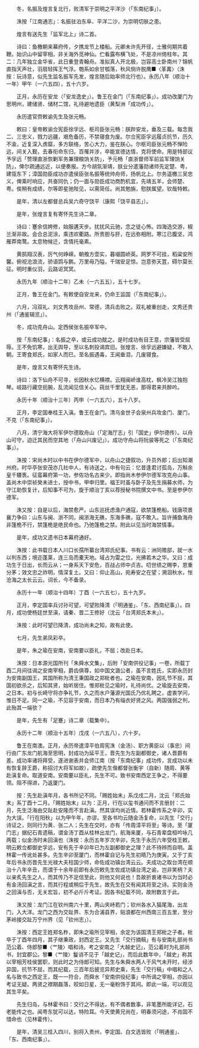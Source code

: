 <!-- { "loadSidebar": true } -->
　　冬，名振及煌言复北行，败清军于崇明之平洋沙（「东南纪事」）。

　　洙按「江南通志」：名振驻泊东阜、平洋二沙，为崇明切肤之患。

　　煌言有送先生「监军北上」诗二首。

　　诗曰：鱼檄朝来幕府传，夕携龙节上楼船。元卿未许先开径，士雅何期共着鞭。始识山中留宰相，非关海外觅神仙。伫看露布横飞处，不是凉州倚柱年。其二：几年独立金华省，此日重登青翰舟。准拟真人开北极，岂容高士卧南州？锦帆直指天声壮，羽扇轻挥王气浮。匏系如余甘瓠落，秋风倘许脱鹰■〈革冓〉（洙按：玩诗意，似先生监名振军先发，煌言随后始率师北行也）。永历八年（顺治十一年）甲午（一六五四），五十六岁。

　　正月，永历在安龙（「安龙逸史」）。鲁王在金门（「东南纪事」）。成功改厦门为思明州，建储贤、储材二馆，礼待避地遗臣（黄梨洲「成功传」）。

　　永历遣官赍敕谕先生及张元畅。

　　敕曰：皇帝敕谕佥宪臣徐孚远、枢司臣张元畅：朕跸安龙，垂及三载。每念我二、三忠义，戮力远疆，艰危备历，不禁寝食为废。尔佥宪臣孚远履贞抗节，历久不渝，近复深入虏窟，多方联络，苦心大力，鉴在朕心。尔枢司臣张元畅不惮险远，间关入觐，去春衔命东归，百罹并涉，卒能宣德达情，克将使命。用是特部议予孚远「赞理直浙恢剿军务兼理粮饷关防」，予元畅「直浙督师军前监军理饷关防」，俾尔疏通远近，以便奏报。方今胡氛渐靖，朕业分遣藩勋诸师先定楚、粤，建瓴东下；漳国勋臣成功亦遣侯臣张名振等统帅舟师，扬帆北上。尔务遥檄三吴忠义，俾乘时响应，共奋同仇；仍一面与勋臣成功商酌机宜，先靖五羊，会师楚、粤。俟稍有成绩，尔等即星驰陛见，以需简任。尚其勉旃，慰朕属望。钦哉特敕。

　　是年，清以左都督总兵吴六奇守饶平（康熙「饶平县志」）。

　　是年，张煌言复有寄怀先生诗二章。

　　诗曰：蹇余信姱修，始服遘天步。扰扰风云驰，念之徒心怖。四海选交游，椒兰渐非故。会合总泥涂，乘违欢衢路。所贵胆与肝，在远弥相附。寒江已腹坚，鸿雁莽南鹜。太息物候迁，含情托毫素。

　　黄鹄翔汉表，厉气何峥嵘。朝飧方壶实，暮啜圆峤英。网罗不可挂，稻粱安所馨。俯视沧浪流，骄语鹍与鹏。万里毋乃隘，千瑞安足惊。岂意弥天罝，碍尔莫长征。明时重仪羽，云路讵冥冥。

　　永历九年（顺治十二年）乙未（一六五五），五十七岁。

　　正月，鲁王在金门。有敕使自安龙来，仍命王监国（「东南纪事」）。

　　六月，冯双礼、刘文秀攻岳州、常德，清兵击败之。双礼被重创走，文秀还贵州（「通鉴辑览」）。

　　冬，成功克舟山。定西侯张名振卒军中。

　　按「东南纪事」：名振之卒，或云成功酖之。是时成功有目王意，宗藩皆受屈辱。王不免饥寒，出无舆导，至以名刺投谒宾旧。张煌言、徐孚远避嫌疑，不敢入朝。王寄食郑氏，如家人而巳。至名振遇毒，王闻垂泪，几废寝食。

　　是年，煌言又有寄怀先生诗。

　　诗曰：洛下仙舟不可寻，长因秋水忆横襟。云翔闽峤谁高枕，枫冷吴江独抱琴。岐路行藏空扼腕，乱流闻见信关心。莼丝千里犹无恙，那得君来共醉吟。

　　永历十年（顺治十三年）丙申（一六五六），五十八岁。

　　正月，李定国奉桂王入滇。鲁王在金门。清乌金世子会泉州兵攻金门、厦门，不克（「东南纪事」）。

　　八月，清宁海大将军伊尔德取舟山（「定海厅志」引「国史」伊尔德传）。以舟山可守，迫迁其民而空其地（「舟山兴废记」）。成功守舟山将阮骏等死之（「东南纪事」）。

　　洙按：宋尚木时以中书在伊尔德军中，以舟山之捷叙功，升员外郎；后出知潮州府。时华亭张安茂亦几社中人，有诗送之，中有句云：忆昔逢君讨孤岛，万斛余皇千騕褭。征蛮幕府第一功，参佐功名古来少。即指尚木参伊尔德军攻克舟山事。盖尚木中崇祯癸未进士，授中书，甲申归里。福王时虽与卧子及先生捐募水师，为守江助恢复计，后知事不可为，旋于顺治丁亥以荐授秘书院撰文中书。至是参伊尔德军。

　　洙又按：自是以后，海禁愈严。山东巡抚虑渔户通寇，欲禁篷桅船。钱唐项景襄力争曰：山东与闽、浙不同，闽浙海无礁，东海多礁，寇不敢入。旨许捕鱼海舟非篷桅不行，禁篷桅是绝民命也。乃弛篷桅之禁。附此以见当时海禁情事。

　　是年，成功又遗书日本幕府通好。

　　洙按：此书载日本人川口长孺所纂台湾郑氏纪事。书有云：洲同赡部，就一水以判东西；境迩蓬莱，连三岛而橐天地。域占为雷之位，光拂若木之华。又曰：成功生于日出，长而云从；一身系天下安危，百战占师中贞吉。叨世绩之赐李，恩重分茅；效文忠之祚明，情深复土。又曰：仰止高山，宛寿安之在望；溯洄秋水，怅沧海之太长云云。词长，今不备录。

　　永历十一年（顺治十四年）丁酉（一六五七），五十九岁。

　　正月，李定国率兵讨孙可望，可望败降清（「明通鉴」、「东、西南纪事」）。四月，成功使杨廷世至滇，请秦、晋二王修好（沈云「台湾郑氏本末」）。

　　洙按：此时可望已降清，成功尚未之知，故有此使。

　　七月，先生弟凤彩卒。

　　是年，朱之瑜在安南，安南要以臣礼，不屈；改赴日本。

　　洙按：日本源光国所刊「朱舜水文集」，后附「安南供役记事」一卷，所载丁酉二月间往谒之安南宰相，爵齿俱尊，如中国文潞公者，虽不言姓氏，实即永历封为安南副国王，其国所称为清王秉国政之郑梉者也。之瑜在安南，因礼节不屈，其国初欲杀之，后知其贤，始听居住。惟郑梉见之瑜时，礼待尚优。之瑜旋去安南，之日本。初与长崎守将亦争礼节，久之而水户藩源光国氏乃优礼聘之，虚衷学问，惟日不足。同一之瑜，不见容于安南，而日本乃有缁衣好贤之风。两国强弱之判，此殆其一端欤？

　　是年，先生有「足蹇」诗二章（载集中）。

　　永历十二年（顺治十五年）戊戌（一六五八），六十岁。

　　鲁王在南澳。正月，永历帝遣漳平伯周宪洙（金汤）、职方黄臣以（事忠）间行由广东龙门航海至思明，封成功为延平王，晋先生为左副都御史，诸人晋爵有差。成功率诸将拜受，遂进谢表并会师江南（按「东南纪事」成功传，言成功以未有恢复辞王爵，称招讨大将军如故），疏使先生偕都督张衡宇（自新）随周、黄等赴滇复命。取道安南。安南要以臣礼，先生不可。致书安南西定王争之，不得要领。阻不得进，乃返厦门。

　　按：先生赴滇年月，各书所记不同。「赐姓始末」系戊戌二月，沈云「郑氏始末」系丁酉十二月。「赐姓始末」以为：正月，行在以玺书通问而不言册封：二月，先生泛海由交趾赴安隆而不言赴滇。然其误均尚近情。若林霍传系之辛卯，实为大误。「行在阳秋」以为甲午年，亦谬。至各书均云随金汤复命，以先生「交行」诗证之，则同行为黄、张二人；先生在交时，亦有「传周漳平将至」等诗。至「厦门志」据纪石青遗稿，谓金汤丁酉从桂林出龙门，航海来厦，与石青辈盘桓吟咏几两载；似金汤时未回滇也（洙按：永历五年岁次辛卯，先生于永历六年受桂王敕，明云敕佥都御史孚远，安有先于辛卯年已为左副都御史之理？此不待辨而自明。盖林霍一传讹处甚多。先生辛卯至厦门，而林霍自记与先生初晤乃为庚寅。又于丁亥年后书永历晋先生光禄大夫柱国少师，命佐成功镇台湾云云。夫成功之取台湾在顺治十八年辛丑，而谓于十余年前即有永历敕先生佐成功镇台湾之谕，岂非笑柄？夫以亲炙先生之人，而其传乃不足信至此，则他又何说也！吾故折衷诸书以为当时必有金汤回滇之言，而其行程或稍后于先生，故先生在交有闻其将至之诗。实则金汤之回滇与否，无关宏旨，初不必斤斤考证。因各书纪载不同，故附数言于此。

　　洙又按：龙门江在钦州南六十里，两山夹峙若门；钦州各水入猫尾海，出龙门，入大洋。龙门之西为交趾界、东为合浦县界，贴浪都在州西南三百五里，至分茅岭接交趾万宁州界（见「钦州志」）。

　　洙按：西定王姓郑名柞，即朱之瑜所见宰相，余定为该国清王郑梉之子者。梉卒于丁酉年四月，其子继秉政，封西定王。又先生「交行摘稿」有与安南礼部尚书范公着、侍郎黎■〈艹陵〉唱和诗。考之安南之「大越史记」，范公着时为礼部尚书，封宜郡公。黎■〈艹陵〉鬘诮不见于「越史记」，而后此数年中，「越史」称其以宰相芳桂侯罢职，则此时之为侍郎可知。先生与朱舜水两人于风气未开时，经涉异国，抗节不屈，而其纪载，三百年后披览异邦史乘，先生「交行稿」中唱和之人名与致书之西定王，既一一符合，而舜水「安南供役纪事」中所谒之宰相，亦因以考证无疑。两贤之襟期磊落，皎如日星，无一毫粉饰于其间。即此一端，可以观见其生平矣。

　　先生归岛，与林霍书曰：交行之不得达，有不偶者数事，非笔墨所能详记，石老能传之也。闻粤东犹可以达，特险耳。今天使黄兄尚在，明春须问途，不肖固不惜命也（见林霍传）。

　　是年，清吴三桂入四川，别将入贵州，李定国、白文选皆败（「明通鉴」、「东、西南纪事」）。

